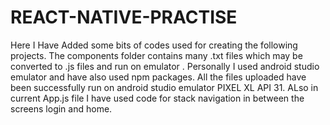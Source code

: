 # REACT-NATIVE-PRACTISE
Here I Have Added some bits of codes used for creating the following projects. The components folder contains many .txt files which may be converted to .js files and run on emulator . Personally I used android studio emulator and have also used npm packages. All the files uploaded have been successfully run on android studio emulator PIXEL XL API 31.
ALso in current App.js file I have used code for stack navigation in between the screens login and home.
